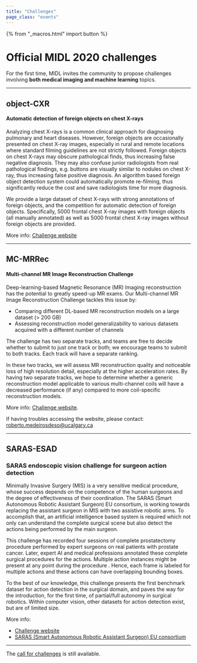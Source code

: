 ```yaml
---
title: "Challenges"
page_class: "events"
---
```


{% from "_macros.html" import button %}


# Official MIDL 2020 challenges

For the first time, MIDL invites the community to propose challenges involving **both medical imaging and machine learning** topics.

---

## object-CXR
#### Automatic detection of foreign objects on chest X-rays

Analyzing chest X-rays is a common clinical approach for diagnosing pulmonary and heart diseases. However, foreign objects are occasionally presented on chest X-ray images, especially in rural and remote locations where standard filming guidelines are not strictly followed. Foreign objects on chest X-rays may obscure pathological finds, thus increasing false negative diagnosis. They may also confuse junior radiologists from real pathological findings, e.g. buttons are visually similar to nodules on chest X-ray, thus increasing false positive diagnosis. An algorithm based foreign object detection system could automatically promote re-filming, thus significantly reduce the cost and save radiologists time for more diagnosis.

We provide a large dataset of chest X-rays with strong annotations of foreign objects, and the competition for automatic detection of foreign objects. Specifically, 5000 frontal chest X-ray images with foreign objects (all manually annotated) as well as 5000 frontal chest X-ray images without foreign objects are provided.

More info: [Challenge website](https://jfhealthcare.github.io/object-CXR/)

---

## MC-MRRec
#### Multi-channel MR Image Reconstruction Challenge

Deep-learning-based Magnetic Resonance (MR) Imaging reconstruction has the potential to greatly speed-up MR exams. Our Multi-channel MR Image Reconstruction Challenge tackles this issue by:

* Comparing different DL-based MR reconstruction models on a large dataset (> 200 GB)
* Assessing reconstruction model generalizability to various datasets acquired with a different number of channels

The challenge has two separate tracks, and teams are free to decide whether to submit to just one track or both; we encourage teams to submit to both tracks. Each track will have a separate ranking.

In these two tracks, we will assess MR reconstruction quality and noticeable loss of high resolution detail, especially at the higher acceleration rates. By having two separate tracks, we hope to determine whether a generic reconstruction model applicable to various multi-channel coils will have a decreased performance (if any) compared to more coil-specific reconstruction models.


More info: [Challenge website](https://sites.google.com/view/calgary-campinas-dataset/home/mr-reconstruction-challenge).

If having troubles accessing the website, please contact: [roberto.medeirosdeso@ucalgary.ca](mailto:roberto.medeirosdeso@ucalgary.ca)


---

## SARAS-ESAD
### SARAS endoscopic vision challenge for surgeon action detection

Minimally Invasive Surgery (MIS) is a very sensitive medical procedure, whose success depends on the competence of the human surgeons and the degree of effectiveness of their coordination. The SARAS (Smart Autonomous Robotic Assistant Surgeon) EU consortium, is working towards replacing the assistant surgeon in MIS with two assistive robotic arms. To accomplish that, an artificial intelligence based system is required which not only can understand the complete surgical scene but also detect the actions being performed by the main surgeon.

This challenge has recorded four sessions of complete prostatectomy procedure performed by expert surgeons on real patients with prostate cancer. Later, expert AI and medical professions annotated these complete surgical procedures for the actions. Multiple action instances might be present at any point during the procedure . Hence, each frame is labeled for multiple actions and these actions can have overlapping bounding boxes.

To the best of our knowledge, this challenge presents the first benchmark dataset for action detection in the surgical domain, and paves the way for the introduction, for the first time, of partial/full autonomy in surgical robotics. Within computer vision, other datasets for action detection exist, but are of limited size.

More info:

* [Challenge website](https://saras-esad.grand-challenge.org/Dataset/)
* [SARAS (Smart Autonomous Robotic Assistant Surgeon) EU consortium](https://www.saras-project.eu/)

---

The [call for challenges](call-for-challenges.html) is still available.
